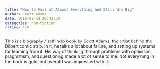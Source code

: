 ```yaml
---
title: "How to Fail at Almost Everything and Still Win Big"
author: Scott Adams
date: 2016-08-18 20:43:30
categories: non-fiction
rating: 4/5
---
```


This is a biography / self-help book by Scott Adams, the artist behind the Dilbert comic strip. In it, he talks a lot about failure, and setting up systems for learning from it. His way of thinking through problems with optimisim, pragmatism, and questioning made a lot of sense to me. Not everything in the book is gold, but overall I was impressed with it.
